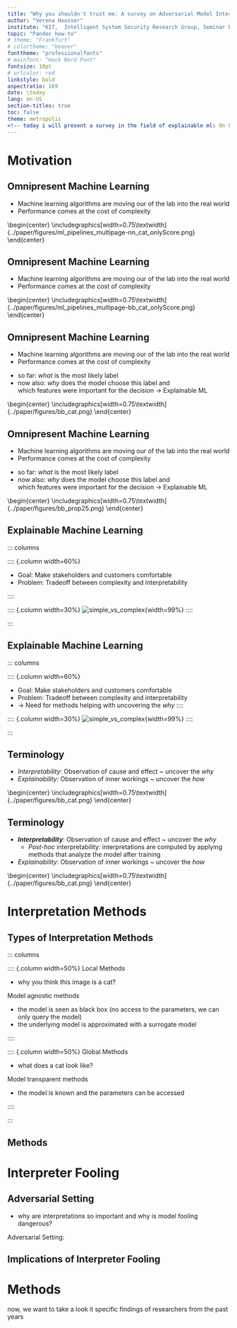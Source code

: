 ```yaml
---
title: "Why you shouldn't trust me: A survey on Adversarial Model Interpretation Manipulations"
author: "Verena Heusser"
institute: "KIT,  Intelligent System Security Research Group, Seminar Explainable Machine Learning"
topic: "Pandoc how-to"
# theme: "Frankfurt"
# colortheme: "beaver"
fonttheme: "professionalfonts"
# mainfont: "Hack Nerd Font"
fontsize: 10pt
# urlcolor: red
linkstyle: bold
aspectratio: 169
date: \today
lang: en-US
section-titles: true
toc: false
theme: metropolis
<!-- today i will present a survey in the field of explainable ml: On how to fool interpretation methods -->
---
```


# Motivation

## Omnipresent Machine Learning

- Machine learning algorithms are moving our of the lab into the real world <!-- autonomous driving, apps, internet: ml models have reached super human performance on a number of tasks + more and more tasks are being handled -->
- Performance comes at the cost of complexity
<!-- so instead of having a simple model, more complex modes (in terms of number of parameters) are used as they achieve better results -->

\begin{center}
\includegraphics[width=0.75\textwidth]{../paper/figures/ml_pipelines_multipage-nn_cat_onlyScore.png}
\end{center}

## Omnipresent Machine Learning

- Machine learning algorithms are moving our of the lab into the real world
- Performance comes at the cost of complexity

\begin{center}
\includegraphics[width=0.75\textwidth]{../paper/figures/ml_pipelines_multipage-bb_cat_onlyScore.png}
\end{center}

## Omnipresent Machine Learning

- Machine learning algorithms are moving our of the lab into the real world
- Performance comes at the cost of complexity

<!-- understanding these bb models is hard, even for humans. and mostly, just having a model that preforms well on a held out
test set does not give stakeholders and users enough trust -->

- so far: _what_ is the most likely label
- now also: _why_ does the model choose this label and  
  which features were important for the decision $\rightarrow$ Explainable ML

\begin{center}
\includegraphics[width=0.75\textwidth]{../paper/figures/bb_cat.png}
\end{center}

## Omnipresent Machine Learning

- Machine learning algorithms are moving our of the lab into the real world
- Performance comes at the cost of complexity

<!-- furthermore, as the application areas are also expanded to more critical areas, such as medicine, politics an even personal rights  -->
<!-- the recent discussions an the US on the california 25 cash bail discussions are one example of (as I believe) many more to come -->

- so far: _what_ is the most likely label
- now also: _why_ does the model choose this label and  
   which features were important for the decision $\rightarrow$ Explainable ML

\begin{center}
\includegraphics[width=0.75\textwidth]{../paper/figures/bb_prop25.png}
\end{center}

## Explainable Machine Learning

::: columns

:::: {.column width=60%}

- Goal: Make stakeholders and customers comfortable
- Problem: Tradeoff between complexity and interpretability

::::

 <!--
simple model (e.g. linear) is interpretable, but not so powerful
Deep model is complex, but powerful  ⇒ make interpretable
-->

:::: {.column width=30%}
![](../paper/figures/simple_vs_complex.png "simple_vs_complex"){width=99%}
::::

:::

## Explainable Machine Learning

::: columns

:::: {.column width=60%}

- Goal: Make stakeholders and customers comfortable
- Problem: Tradeoff between complexity and interpretability
- $\rightarrow$ Need for methods helping with uncovering the _why_
::::
 <!--
simple model (e.g. linear) is interpretable, but not so powerful
Deep model is complex, but powerful  ⇒ make interpretable
-->

:::: {.column width=30%}
![](../paper/figures/simple_vs_complex.png "simple_vs_complex"){width=99%}
::::

:::

## Terminology

- _Interpretability_: Observation of cause and effect ~ uncover the _why_
- _Explainability_: Observation of inner workings ~ uncover the _how_

\begin{center}
\includegraphics[width=0.75\textwidth]{../paper/figures/bb_cat.png}
\end{center}

## Terminology

- **_Interpretability_**: Observation of cause and effect ~ uncover the _why_
  - _Post-hoc_ interpretability: interpretations are computed by applying  
    methods that analyze the model after training
- _Explainability_: Observation of inner workings ~ uncover the _how_


\begin{center}
\includegraphics[width=0.75\textwidth]{../paper/figures/bb_cat.png}
\end{center}

# Interpretation Methods

## Types of Interpretation Methods

::: columns

:::: {.column width=50%}
Local Methods

- why you think this image is a cat?

Model agnostic methods

- the model is seen as black box (no access to the parameters, we can only query the model)
- the underlying model is approximated with a surrogate model

::::

:::: {.column width=50%}
Global Methods

- what does a cat look like?

Model transparent methods

- the model is known and the parameters can be accessed

::::

:::

<!-- interpretation methods can be discriminated based on different criteria
the criteria important here are whether local interpretarions are generated or global ones

but more importantly (for this work)
based on the assumptions the methods make about the underlying models
-->

## Methods

# Interpreter Fooling

## Adversarial Setting

- why are interpretations so important and why is model fooling dangerous?

Adversarial Setting:

<!-- ::: columns

:::: {.column width=50%}
Adversarial model fooling
::::

:::: {.column width=50%}
Adversarial interpreter fooling
::::

::: -->

## Implications of Interpreter Fooling

# Methods

now, we want to take a look it specific findings of researchers from the past years
